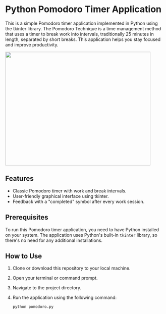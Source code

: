 # Python Pomodoro Timer Application

This is a simple Pomodoro timer application implemented in Python using the tkinter library. The Pomodoro Technique is a time management method that uses a timer to break work into intervals, traditionally 25 minutes in length, separated by short breaks. This application helps you stay focused and improve productivity.

<img src="./pomodoro_demo.gif" width="460" height="360">

## Features

- Classic Pomodoro timer with work and break intervals.
- User-friendly graphical interface using tkinter.
- Feedback with a "completed" symbol after every work session.

## Prerequisites

To run this Pomodoro timer application, you need to have Python installed on your system. The application uses Python's built-in `tkinter` library, so there's no need for any additional installations.

## How to Use

1. Clone or download this repository to your local machine.
2. Open your terminal or command prompt.
3. Navigate to the project directory.
4. Run the application using the following command:

   ```bash
   python pomodoro.py
